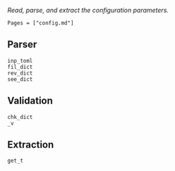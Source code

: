 *Read, parse, and extract the configuration parameters.*

```@index
Pages = ["config.md"]
```

## Parser

```@docs
inp_toml
fil_dict
rev_dict
see_dict
```

## Validation

```@docs
chk_dict
_v
```

## Extraction

```@docs
get_t
```
